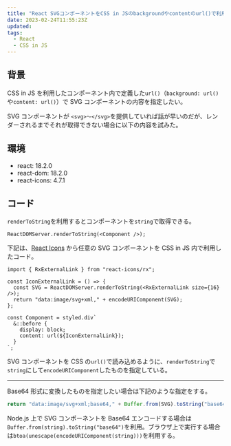 ```yaml
---
title: "React SVGコンポーネントをCSS in JSのbackgroundやcontentのurl()で利用する方法"
date: 2023-02-24T11:55:23Z
updated:
tags:
  - React
  - CSS in JS
---
```


## 背景

CSS in JS を利用したコンポーネント内で定義した`url()`（`background: url()`や`content: url()`）で SVG コンポーネントの内容を指定したい。

SVG コンポーネントが `<svg>〜</svg>`を提供していれば話が早いのだが、レンダーされるまでそれが取得できない場合に以下の内容を試みた。

## 環境

- react: 18.2.0
- react-dom: 18.2.0
- react-icons: 4.7.1

## コード

`renderToString`を利用するとコンポーネントを`string`で取得できる。

```tsx
ReactDOMServer.renderToString(<Component />);
```

下記は、[React Icons](https://react-icons.github.io/react-icons/) から任意の SVG コンポーネントを CSS in JS 内で利用したコード。

```tsx
import { RxExternalLink } from "react-icons/rx";

const IconExternalLink = () => {
  const SVG = ReactDOMServer.renderToString(<RxExternalLink size={16} />);
  return "data:image/svg+xml," + encodeURIComponent(SVG);
};

const Component = styled.div`
  &::before {
    display: block;
    content: url(${IconExternalLink});
  }
`;
```

SVG コンポーネントを CSS の`url()`で読み込めるように、`renderToString`で`string`にして`encodeURIComponent`したものを指定している。

---

Base64 形式に変換したものを指定したい場合は下記のような指定をする。

```js
return "data:image/svg+xml;base64," + Buffer.from(SVG).toString("base64");
```

Node.js 上で SVG コンポーネントを Base64 エンコードする場合は`Buffer.from(string).toString("base64")`を利用。ブラウザ上で実行する場合は`btoa(unescape(encodeURIComponent(string)))`を利用する。
